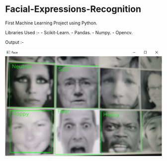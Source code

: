 # Facial-Expressions-Recognition
First Machine Learning Project using Python.

Libraries Used :-
    - Scikit-Learn.
    - Pandas.
    - Numpy.
    - Opencv.

Output :-

![Alt text](output.png)
